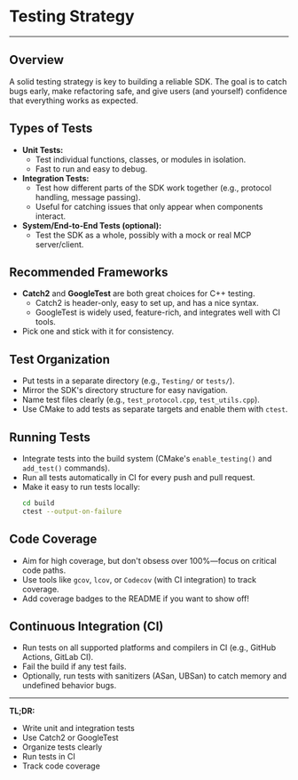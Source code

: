 # Testing Strategy

---

## Overview

A solid testing strategy is key to building a reliable SDK. The goal is to catch bugs early, make refactoring safe, and give users (and yourself) confidence that everything works as expected.

## Types of Tests

- **Unit Tests:**
  - Test individual functions, classes, or modules in isolation.
  - Fast to run and easy to debug.
- **Integration Tests:**
  - Test how different parts of the SDK work together (e.g., protocol handling, message passing).
  - Useful for catching issues that only appear when components interact.
- **System/End-to-End Tests (optional):**
  - Test the SDK as a whole, possibly with a mock or real MCP server/client.

## Recommended Frameworks

- **Catch2** and **GoogleTest** are both great choices for C++ testing.
  - Catch2 is header-only, easy to set up, and has a nice syntax.
  - GoogleTest is widely used, feature-rich, and integrates well with CI tools.
- Pick one and stick with it for consistency.

## Test Organization

- Put tests in a separate directory (e.g., `Testing/` or `tests/`).
- Mirror the SDK's directory structure for easy navigation.
- Name test files clearly (e.g., `test_protocol.cpp`, `test_utils.cpp`).
- Use CMake to add tests as separate targets and enable them with `ctest`.

## Running Tests

- Integrate tests into the build system (CMake's `enable_testing()` and `add_test()` commands).
- Run all tests automatically in CI for every push and pull request.
- Make it easy to run tests locally:
  ```sh
  cd build
  ctest --output-on-failure
  ```

## Code Coverage

- Aim for high coverage, but don't obsess over 100%—focus on critical code paths.
- Use tools like `gcov`, `lcov`, or `Codecov` (with CI integration) to track coverage.
- Add coverage badges to the README if you want to show off!

## Continuous Integration (CI)

- Run tests on all supported platforms and compilers in CI (e.g., GitHub Actions, GitLab CI).
- Fail the build if any test fails.
- Optionally, run tests with sanitizers (ASan, UBSan) to catch memory and undefined behavior bugs.

---

**TL;DR:**
- Write unit and integration tests
- Use Catch2 or GoogleTest
- Organize tests clearly
- Run tests in CI
- Track code coverage